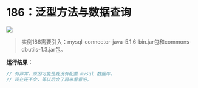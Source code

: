 # 186：泛型方法与数据查询

<img src="http://image.renkaigis.com/keepcoding/201712001.png">

> 实例186需要引入：mysql-connector-java-5.1.6-bin.jar包和commons-dbutils-1.3.jar包。

**运行结果：**

```java
// 有异常，原因可能是我没有配置 mysql 数据库，
// 现在还不会，等以后会了再来看看吧。
```
